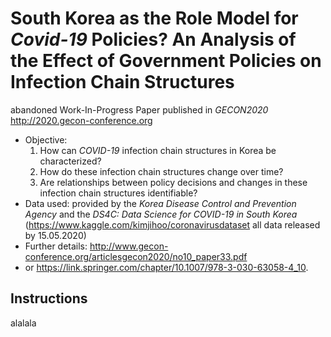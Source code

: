 # South Korea as the Role Model for *Covid-19* Policies? An Analysis of the Effect of Government Policies on Infection Chain Structures

abandoned Work-In-Progress Paper published in *GECON2020*  
http://2020.gecon-conference.org

* Objective: 
    1. How can *COVID-19* infection chain structures in Korea be characterized?
    2. How do these infection chain structures change over time?
    3. Are relationships between policy decisions and changes in these infection chain structures identifiable?
* Data used: provided by the *Korea Disease Control and Prevention Agency* and the *DS4C: Data Science for COVID-19 in South Korea* (https://www.kaggle.com/kimjihoo/coronavirusdataset all data released by 15.05.2020)
* Further details: http://www.gecon-conference.org/articlesgecon2020/no10_paper33.pdf  
* or https://link.springer.com/chapter/10.1007/978-3-030-63058-4_10. 


## Instructions

alalala
